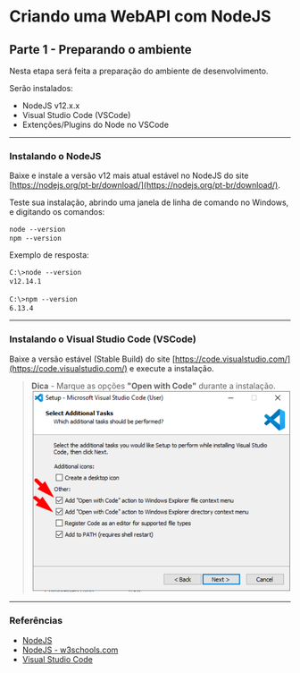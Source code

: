 # Criando uma WebAPI com NodeJS

## Parte 1 - Preparando o ambiente

Nesta etapa será feita a preparação do ambiente de desenvolvimento.

Serão instalados:
   - NodeJS v12.x.x
   - Visual Studio Code (VSCode)
   - Extenções/Plugins do Node no VSCode


---
### Instalando o NodeJS

Baixe e instale a versão v12 mais atual estável no NodeJS do site [https://nodejs.org/pt-br/download/](https://nodejs.org/pt-br/download/).

Teste sua instalação, abrindo uma janela de linha de comando no Windows, e digitando os comandos:
```console
node --version
npm --version
```

Exemplo de resposta:
```console
C:\>node --version
v12.14.1

C:\>npm --version
6.13.4
```


---
### Instalando o Visual Studio Code (VSCode)

Baixe a versão estável (Stable Build) do site [https://code.visualstudio.com/](https://code.visualstudio.com/) e execute a instalação.

> **Dica** - Marque as opções **"Open with Code"** durante a instalação.
> ![Dica instalação VSCode](./assets/vscode-01.png)


---
### Referências
 
 - [NodeJS](https://nodejs.org/en/)
 - [NodeJS - w3schools.com](https://www.w3schools.com/nodejs/default.asp)
  - [Visual Studio Code](https://code.visualstudio.com)
